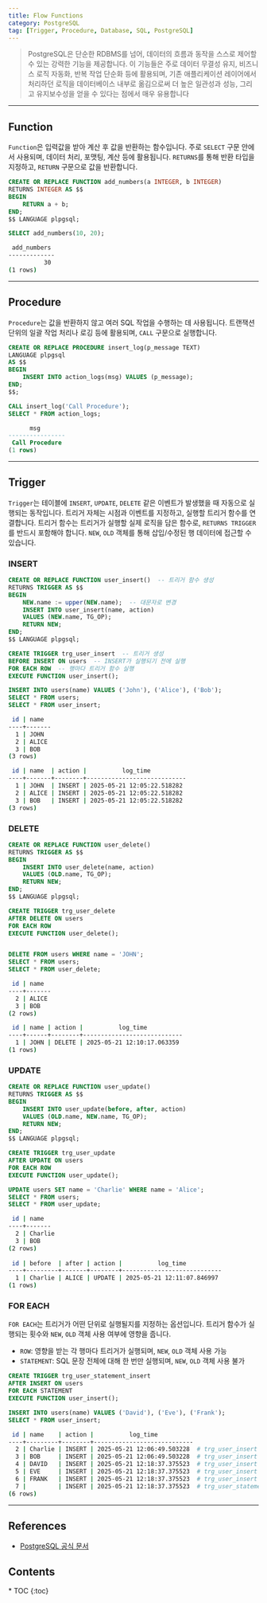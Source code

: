 ```yaml
---
title: Flow Functions
category: PostgreSQL
tag: [Trigger, Procedure, Database, SQL, PostgreSQL]
---
```


> PostgreSQL은 단순한 RDBMS를 넘어, 데이터의 흐름과 동작을 스스로 제어할 수 있는 강력한 기능을 제공합니다. 이 기능들은 주로 데이터 무결성 유지, 비즈니스 로직 자동화, 반복 작업 단순화 등에 활용되며, 기존 애플리케이션 레이어에서 처리하던 로직을 데이터베이스 내부로 옮김으로써 더 높은 일관성과 성능, 그리고 유지보수성을 얻을 수 있다는 점에서 매우 유용합니다

---

## Function
`Function`은 입력값을 받아 계산 후 값을 반환하는 함수입니다. 주로 `SELECT` 구문 안에서 사용되며, 데이터 처리, 포맷팅, 계산 등에 활용됩니다. `RETURNS`를 통해 반환 타입을 지정하고, `RETURN` 구문으로 값을 반환합니다.

```sql
CREATE OR REPLACE FUNCTION add_numbers(a INTEGER, b INTEGER)
RETURNS INTEGER AS $$
BEGIN
    RETURN a + b;
END;
$$ LANGUAGE plpgsql;

SELECT add_numbers(10, 20);
```

```bash
 add_numbers
-------------
          30
(1 rows)
```

---

## Procedure
`Procedure`는 값을 반환하지 않고 여러 SQL 작업을 수행하는 데 사용됩니다. 트랜잭션 단위의 일괄 작업 처리나 로깅 등에 활용되며, `CALL` 구문으로 실행합니다.

```sql
CREATE OR REPLACE PROCEDURE insert_log(p_message TEXT)
LANGUAGE plpgsql
AS $$
BEGIN
    INSERT INTO action_logs(msg) VALUES (p_message);
END;
$$;

CALL insert_log('Call Procedure');  
SELECT * FROM action_logs;
```

```sql
      msg
----------------
 Call Procedure
(1 rows)
```

---

## Trigger
`Trigger`는 테이블에 `INSERT`, `UPDATE`, `DELETE` 같은 이벤트가 발생했을 때 자동으로 실행되는 동작입니다. 트리거 자체는 시점과 이벤트를 지정하고, 실행할 트리거 함수를 연결합니다. 트리거 함수는 트리거가 실행할 실제 로직을 담은 함수로, `RETURNS TRIGGER`를 반드시 포함해야 합니다. `NEW`, `OLD` 객체를 통해 삽입/수정된 행 데이터에 접근할 수 있습니다.

### INSERT

```sql
CREATE OR REPLACE FUNCTION user_insert()  -- 트리거 함수 생성
RETURNS TRIGGER AS $$
BEGIN
    NEW.name := upper(NEW.name);  -- 대문자로 변경
    INSERT INTO user_insert(name, action)
    VALUES (NEW.name, TG_OP);
    RETURN NEW;
END;
$$ LANGUAGE plpgsql;

CREATE TRIGGER trg_user_insert  -- 트리거 생성
BEFORE INSERT ON users  -- INSERT가 실행되기 전에 실행
FOR EACH ROW  -- 행마다 트리거 함수 실행
EXECUTE FUNCTION user_insert();

INSERT INTO users(name) VALUES ('John'), ('Alice'), ('Bob');
SELECT * FROM users;
SELECT * FROM user_insert;
```

```bash
 id | name
----+-------
  1 | JOHN
  2 | ALICE
  3 | BOB
(3 rows)

 id | name  | action |          log_time
----+-------+--------+----------------------------
  1 | JOHN  | INSERT | 2025-05-21 12:05:22.518282
  2 | ALICE | INSERT | 2025-05-21 12:05:22.518282
  3 | BOB   | INSERT | 2025-05-21 12:05:22.518282
(3 rows)
```

### DELETE 

```sql
CREATE OR REPLACE FUNCTION user_delete()
RETURNS TRIGGER AS $$
BEGIN
    INSERT INTO user_delete(name, action)
    VALUES (OLD.name, TG_OP);
    RETURN NEW;
END;
$$ LANGUAGE plpgsql;

CREATE TRIGGER trg_user_delete
AFTER DELETE ON users
FOR EACH ROW
EXECUTE FUNCTION user_delete();


DELETE FROM users WHERE name = 'JOHN';
SELECT * FROM users;
SELECT * FROM user_delete;
```

```bash
 id | name
----+-------
  2 | ALICE
  3 | BOB
(2 rows)

 id | name | action |          log_time
----+------+--------+----------------------------
  1 | JOHN | DELETE | 2025-05-21 12:10:17.063359
(1 rows)
```

### UPDATE 

```sql
CREATE OR REPLACE FUNCTION user_update()
RETURNS TRIGGER AS $$
BEGIN
    INSERT INTO user_update(before, after, action)
    VALUES (OLD.name, NEW.name, TG_OP);
    RETURN NEW;
END;
$$ LANGUAGE plpgsql;

CREATE TRIGGER trg_user_update
AFTER UPDATE ON users
FOR EACH ROW
EXECUTE FUNCTION user_update();

UPDATE users SET name = 'Charlie' WHERE name = 'Alice';
SELECT * FROM users;
SELECT * FROM user_update;
```

```bash
 id | name
----+-------
  2 | Charlie
  3 | BOB
(2 rows)
  
 id | before  | after | action |          log_time
----+---------+-------+--------+----------------------------
  1 | Charlie | ALICE | UPDATE | 2025-05-21 12:11:07.846997
(1 rows)
```

### FOR EACH
`FOR EACH`는 트리거가 어떤 단위로 실행될지를 지정하는 옵션입니다. 트리거 함수가 실행되는 횟수와 `NEW`, `OLD` 객체 사용 여부에 영향을 줍니다.

- `ROW`: 영향을 받는 각 행마다 트리거가 실행되며, `NEW`, `OLD` 객체 사용 가능
- `STATEMENT`: SQL 문장 전체에 대해 한 번만 실행되며, `NEW`, `OLD` 객체 사용 불가

```sql
CREATE TRIGGER trg_user_statement_insert
AFTER INSERT ON users
FOR EACH STATEMENT
EXECUTE FUNCTION user_insert();

INSERT INTO users(name) VALUES ('David'), ('Eve'), ('Frank');
SELECT * FROM user_insert;
```

```bash
 id | name    | action |          log_time
----+---------+--------+----------------------------
  2 | Charlie | INSERT | 2025-05-21 12:06:49.503228  # trg_user_insert
  3 | BOB     | INSERT | 2025-05-21 12:06:49.503228  # trg_user_insert
  4 | DAVID   | INSERT | 2025-05-21 12:18:37.375523  # trg_user_insert
  5 | EVE     | INSERT | 2025-05-21 12:18:37.375523  # trg_user_insert
  6 | FRANK   | INSERT | 2025-05-21 12:18:37.375523  # trg_user_insert
  7 |         | INSERT | 2025-05-21 12:18:37.375523  # trg_user_statement_insert
(6 rows)
```

---

## References
- [PostgreSQL 공식 문서](https://www.postgresql.org/docs/current/)

<nav class="post-toc" markdown="1">
  <h2>Contents</h2>
* TOC
{:toc}
</nav>
